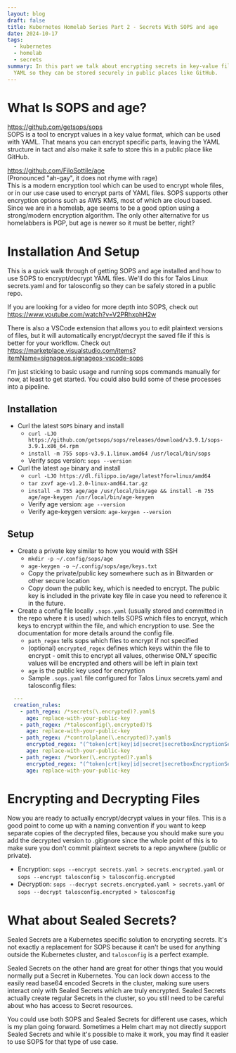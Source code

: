 ```yaml
---
layout: blog
draft: false
title: Kubernetes Homelab Series Part 2 - Secrets With SOPS and age
date: 2024-10-17
tags:
  - kubernetes
  - homelab
  - secrets
summary: In this part we talk about encrypting secrets in key-value files like
  YAML so they can be stored securely in public places like GitHub.
---
```

# What Is SOPS and age?
https://github.com/getsops/sops  
SOPS is a tool to encrypt values in a key value format, which can be used with YAML. That means you can encrypt specific parts, leaving the YAML structure in tact and also make it safe to store this in a public place like GitHub.

https://github.com/FiloSottile/age  
(Pronounced "ah-gay", it does not rhyme with rage)  
This is a modern encryption tool which can be used to encrypt whole files, or in our use case used to encrypt parts of YAML files. SOPS supports other encryption options such as AWS KMS, most of which are cloud based. Since we are in a homelab, age seems to be a good option using a strong/modern encryption algorithm. The only other alternative for us homelabbers is PGP, but age is newer so it must be better, right?

# Installation And Setup
This is a quick walk through of getting SOPS and age installed and how to use SOPS to encrypt/decrypt YAML files. We'll do this for Talos Linux secrets.yaml and for talosconfig so they can be safely stored in a public repo.

If you are looking for a video for more depth into SOPS, check out https://www.youtube.com/watch?v=V2PRhxphH2w

There is also a VSCode extension that allows you to edit plaintext versions of files, but it will automatically encrypt/decrypt the saved file if this is better for your workflow. Check out https://marketplace.visualstudio.com/items?itemName=signageos.signageos-vscode-sops

I'm just sticking to basic usage and running sops commands manually for now, at least to get started. You could also build some of these processes into a pipeline.

## Installation
- Curl the latest `SOPS` binary and install
  - `curl -LJO https://github.com/getsops/sops/releases/download/v3.9.1/sops-3.9.1.x86_64.rpm`
  - `install -m 755 sops-v3.9.1.linux.amd64 /usr/local/bin/sops`
  - Verify sops version: `sops --version`
- Curl the latest `age` binary and install
  - `curl -LJO https://dl.filippo.io/age/latest?for=linux/amd64`
  - `tar zxvf age-v1.2.0-linux-amd64.tar.gz`
  - `install -m 755 age/age /usr/local/bin/age && install -m 755 age/age-keygen /usr/local/bin/age-keygen`
  - Verify age version: `age --version`
  - Verify age-keygen version: `age-keygen --version`

## Setup
- Create a private key similar to how you would with SSH
  - `mkdir -p ~/.config/sops/age`
  - `age-keygen -o ~/.config/sops/age/keys.txt`
  - Copy the private/public key somewhere such as in Bitwarden or other secure location
  - Copy down the public key, which is needed to encrypt. The public key is included in the private key file in case you need to reference it in the future.
- Create a config file locally `.sops.yaml` (usually stored and committed in the repo where it is used) which tells SOPS which files to encrypt, which keys to encrypt within the file, and which encryption to use. See the documentation for more details around the config file.
  - `path_regex` tells sops which files to encrypt if not specified
  - (optional) `encrypted_regex` defines which keys within the file to encrypt - omit this to encrypt all values, otherwise ONLY specific values will be encrypted and others will be left in plain text
  - `age` is the public key used for encryption
  - Sample `.sops.yaml` file configured for Talos Linux secrets.yaml and talosconfig files:
```yaml
  ---
  creation_rules:
    - path_regex: /*secrets(\.encrypted)?.yaml$
      age: replace-with-your-public-key
    - path_regex: /*talosconfig(\.encrypted)?$
      age: replace-with-your-public-key
    - path_regex: /*controlplane(\.encrypted)?.yaml$
      encrypted_regex: "(^token|crt|key|id|secret|secretboxEncryptionSecret)$"
      age: replace-with-your-public-key
    - path_regex: /*worker(\.encrypted)?.yaml$
      encrypted_regex: "(^token|crt|key|id|secret|secretboxEncryptionSecret)$"
      age: replace-with-your-public-key
  ```

# Encrypting and Decrypting Files
Now you are ready to actually encrypt/decrypt values in your files. This is a good point to come up with a naming convention if you want to keep separate copies of the decrypted files, because you should make sure you add the decrypted version to .gitignore since the whole point of this is to make sure you don't commit plaintext secrets to a repo anywhere (public or private).

- Encryption: `sops --encrypt secrets.yaml > secrets.encrypted.yaml` or `sops --encrypt talosconfig > talosconfig.encrypted`
- Decryption: `sops --decrypt secrets.encrypted.yaml > secrets.yaml` or `sops --decrypt talosconfig.encrypted > talosconfig`

# What about Sealed Secrets?
Sealed Secrets are a Kubernetes specific solution to encrypting secrets. It's not exactly a replacement for SOPS because it can't be used for anything outside the Kubernetes cluster, and `talosconfig` is a perfect example.

Sealed Secrets on the other hand are great for other things that you would normally put a Secret in Kubernetes. You can lock down access to the easily read base64 encoded Secrets in the cluster, making sure users interact only with Sealed Secrets which are truly encrypted. Sealed Secrets actually create regular Secrets in the cluster, so you still need to be careful about who has access to Secret resources.

You could use both SOPS and Sealed Secrets for different use cases, which is my plan going forward. Sometimes a Helm chart may not directly support Sealed Secrets and while it's possible to make it work, you may find it easier to use SOPS for that type of use case.
